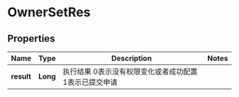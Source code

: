 # OwnerSetRes

## Properties
Name | Type | Description | Notes
------------ | ------------- | ------------- | -------------
**result** | **Long** | 执行结果  0表示没有权限变化或者成功配置  1表示已提交申请 | 
